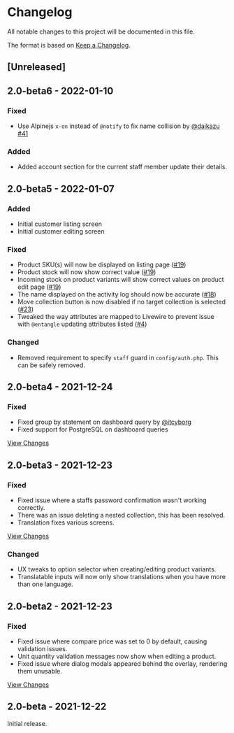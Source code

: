 # Changelog
All notable changes to this project will be documented in this file.

The format is based on [Keep a Changelog](https://keepachangelog.com/en/1.0.0/).

## [Unreleased]

## 2.0-beta6 - 2022-01-10

### Fixed

- Use Alpinejs `x-on` instead of `@notify` to fix name collision by [@daikazu](https://github.com/daikazu) [#41](https://github.com/getcandy/getcandy/issues/41)

### Added

- Added account section for the current staff member update their details.

## 2.0-beta5 - 2022-01-07

### Added
- Initial customer listing screen
- Initial customer editing screen

### Fixed
- Product SKU(s) will now be displayed on listing page ([#19](https://github.com/getcandy/getcandy/issues/19))
- Product stock will now show correct value ([#19](https://github.com/getcandy/getcandy/issues/19))
- Incoming stock on product variants will show correct values on product edit page ([#19](https://github.com/getcandy/getcandy/issues/19))
- The name displayed on the activity log should now be accurate ([#18](https://github.com/getcandy/getcandy/issues/18))
- Move collection button is now disabled if no target collection is selected ([#23](https://github.com/getcandy/getcandy/issues/23))
- Tweaked the way attributes are mapped to Livewire to prevent issue with `@entangle` updating attributes listed ([#4](https://github.com/getcandy/getcandy/issues/4))

### Changed
- Removed requirement to specify `staff` guard in `config/auth.php`. This can be safely removed.

## 2.0-beta4 - 2021-12-24
### Fixed
- Fixed group by statement on dashboard query by [@itcyborg](https://github.com/itcyborg)
- Fixed support for PostgreSQL on dashboard queries

[View Changes](https://github.com/getcandy/getcandy/compare/2.0-beta3...2.0-beta4)

## 2.0-beta3 - 2021-12-23
### Fixed
- Fixed issue where a staffs password confirmation wasn't working correctly.
- There was an issue deleting a nested collection, this has been resolved.
- Translation fixes various screens.

[View Changes](https://github.com/getcandy/getcandy/compare/2.0-beta2...2.0-beta3)

### Changed
- UX tweaks to option selector when creating/editing product variants.
- Translatable inputs will now only show translations when you have more than one language.

## 2.0-beta2 - 2021-12-23
### Fixed
- Fixed issue where compare price was set to 0 by default, causing validation issues.
- Unit quantity validation messages now show when editing a product.
- Fixed issue where dialog modals appeared behind the overlay, rendering them unusable.

[View Changes](https://github.com/getcandy/getcandy/compare/2.0-beta...2.0-beta2)

## 2.0-beta - 2021-12-22

Initial release.
